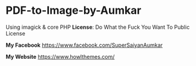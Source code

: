 # PDF-to-Image-by-Aumkar
Using imagick &amp; core PHP
**License**: Do What the Fuck You Want To Public License

**My Facebook** https://www.facebook.com/SuperSaiyanAumkar

**My Website** https://www.howlthemes.com/
